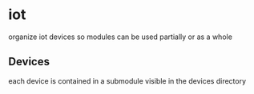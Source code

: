 # iot

organize iot devices so modules can be used partially or as a whole

## Devices

each device is contained in a submodule visible in the devices directory